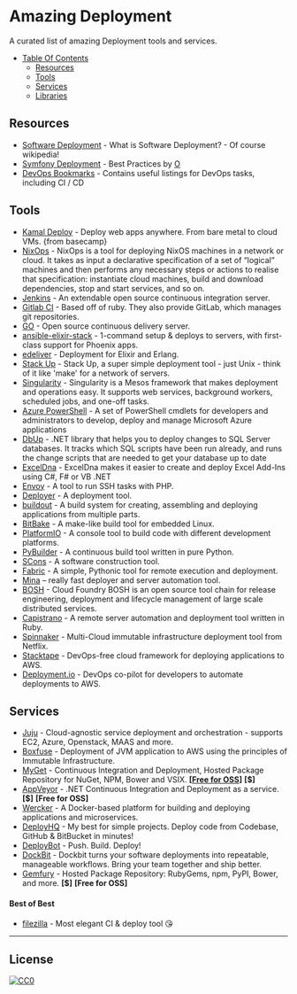 # Amazing Deployment  


A curated list of amazing Deployment tools and services.

- [Table Of Contents](#table-of-contents)
  - [Resources](#resources)
  - [Tools](#tools)
  - [Services](#services)
  - [Libraries](#libraries)

## Resources
  * [Software Deployment](https://en.wikipedia.org/wiki/Software_deployment) - What is Software Deployment? - Of course wikipedia!
  * [Symfony Deployment](https://github.com/o/symfony-build-deploy) - Best Practices by [O](https://github.com/o)
  * [DevOps Bookmarks](http://www.devopsbookmarks.com/ci) - Contains useful listings for DevOps tasks, including CI / CD

## Tools
  * [Kamal Deploy](https://kamal-deploy.org/) - Deploy web apps anywhere. From bare metal to cloud VMs. {from basecamp}
  * [NixOps](https://nixos.org/nixops/manual/) - NixOps is a tool for deploying NixOS machines in a network or cloud. It takes as input a declarative specification of a set of “logical” machines and then performs any necessary steps or actions to realise that specification: instantiate cloud machines, build and download dependencies, stop and start services, and so on.
  * [Jenkins](http://jenkins-ci.org/) - An extendable open source continuous integration server.
  * [Gitlab CI](https://www.gitlab.com/gitlab-ci/) - Based off of ruby. They also provide GitLab, which manages git repositories.
  * [GO](http://www.go.cd/) - Open source continuous delivery server.
  * [ansible-elixir-stack](https://github.com/HashNuke/ansible-elixir-stack) - 1-command setup & deploys to servers, with first-class support for Phoenix apps.
  * [edeliver](https://github.com/boldpoker/edeliver) - Deployment for Elixir and Erlang. 
  * [Stack Up](https://github.com/pressly/sup) - Stack Up, a super simple deployment tool - just Unix - think of it like 'make' for a network of servers.
  * [Singularity](http://getsingularity.com/) - Singularity is a Mesos framework that makes deployment and operations easy. It supports web services, background workers, scheduled jobs, and one-off tasks.
  * [Azure PowerShell](https://github.com/Azure/azure-powershell) - A set of PowerShell cmdlets for developers and administrators to develop, deploy and manage Microsoft Azure applications
  * [DbUp](https://github.com/DbUp/DbUp) - .NET library that helps you to deploy changes to SQL Server databases. It tracks which SQL scripts have been run already, and runs the change scripts that are needed to get your database up to date
  * [ExcelDna](https://github.com/Excel-DNA/ExcelDna) - ExcelDna makes it easier to create and deploy Excel Add-Ins using C#, F# or VB .NET
  * [Envoy](https://github.com/laravel/envoy) - A tool to run SSH tasks with PHP. 
  * [Deployer](https://github.com/deployphp/deployer) - A deployment tool.
  * [buildout](http://www.buildout.org/en/latest/) - A build system for creating, assembling and deploying applications from multiple parts.
  * [BitBake](http://www.yoctoproject.org/docs/1.6/bitbake-user-manual/bitbake-user-manual.html) - A make-like build tool for embedded Linux.
  * [PlatformIO](https://github.com/platformio/platformio) - A console tool to build code with different development platforms.
  * [PyBuilder](https://github.com/pybuilder/pybuilder) - A continuous build tool written in pure Python.
  * [SCons](http://www.scons.org/) - A software construction tool.
  * [Fabric](http://www.fabfile.org/) - A simple, Pythonic tool for remote execution and deployment.
  * [Mina](https://github.com/mina-deploy/mina) – really fast deployer and server automation tool.
  * [BOSH](https://github.com/cloudfoundry/bosh) - Cloud Foundry BOSH is an open source tool chain for release engineering, deployment and lifecycle management of large scale distributed services.
  * [Capistrano](http://capistranorb.com) - A remote server automation and deployment tool written in Ruby.
  * [Spinnaker](http://spinnaker.io) - Multi-Cloud immutable infrastructure deployment tool from Netflix.
  * [Stacktape](http://stacktape.com) - DevOps-free cloud framework for deploying applications to AWS.
  * [Deployment.io](https://deployment.io) - DevOps co-pilot for developers to automate deployments to AWS.


## Services

  * [Juju](https://jujucharms.com/) - Cloud-agnostic service deployment and orchestration - supports EC2, Azure, Openstack, MAAS and more.
  * [Boxfuse](https://boxfuse.com) - Deployment of JVM application to AWS using the principles of Immutable Infrastructure.
  * [MyGet](http://www.myget.org/) - Continuous Integration and Deployment, Hosted Package Repository for NuGet, NPM, Bower and VSIX. **[[Free for OSS](https://www.myget.org/opensource)]** **[$]**
  * [AppVeyor](http://www.appveyor.com/) - .NET Continuous Integration and Deployment as a service. **[$]** **[Free for OSS]**
  * [Wercker](http://wercker.com/) - A Docker-based platform for building and deploying applications and microservices.
  * [DeployHQ](http://deployhq.com) - My best for simple projects. Deploy code from Codebase, GitHub & BitBucket in minutes!
  * [DeployBot](http://deploybot.com/) - Push. Build. Deploy!
  * [DockBit](https://dockbit.com/) - Dockbit turns your software deployments into repeatable, manageable workflows. Bring your team together and ship better.
  * [Gemfury](https://gemfury.com/) - Hosted Package Repository: RubyGems, npm, PyPI, Bower, and more. **[$]** **[Free for OSS]**


#### Best of Best
  * [filezilla](https://filezilla-project.org/) - Most elegant CI & deploy tool 😘

---

## License

[![CC0](http://mirrors.creativecommons.org/presskit/buttons/88x31/svg/cc-zero.svg)](https://creativecommons.org/publicdomain/zero/1.0/)
